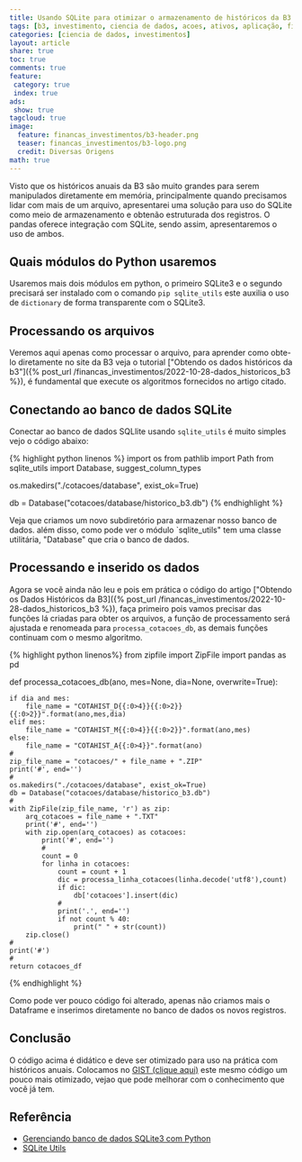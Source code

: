 ```yaml
---
title: Usando SQLite para otimizar o armazenamento de históricos da B3
tags: [b3, investimento, ciencia de dados, acoes, ativos, aplicação, financeiro, dados historicos, gspread, pandas, nunpy, mathplotLib, openpyxl, requests, pyfolio, pytz, zipfile, analise fundamentalista, analise, tutorial, gspread, pandas, nunpy, mathplotLib, openpyxl, requests, pyfolio, pytz, zipfile, b3, sqlite, banco de dados]
categories: [ciencia de dados, investimentos]
layout: article
share: true
toc: true
comments: true
feature:
 category: true
 index: true
ads: 
 show: true
tagcloud: true
image:
  feature: financas_investimentos/b3-header.png
  teaser: financas_investimentos/b3-logo.png
  credit: Diversas Origens
math: true
---
```


Visto que os históricos anuais da B3 são muito grandes para serem manipulados diretamente em memória, principalmente quando precisamos lidar com mais de um arquivo, apresentarei uma solução para uso do SQLite como meio de armazenamento e obtenão estruturada dos registros. O pandas oferece integração com SQLite, sendo assim, apresentaremos o uso de ambos.

<!--more-->

## Quais módulos do Python usaremos 

Usaremos mais dois módulos em python, o primeiro SQLite3 e o segundo precisará ser instalado com o comando `pip sqlite_utils` este auxilia o uso de `dictionary` de forma transparente com o SQLite3.

## Processando os arquivos

Veremos aqui apenas como processar o arquivo, para aprender como obte-lo diretamente no site da B3 veja o tutorial ["Obtendo os dados históricos da b3"]({% post_url /financas_investimentos/2022-10-28-dados_historicos_b3 %}), é fundamental que execute os algoritmos fornecidos no artigo citado.

## Conectando ao banco de dados SQLite

Conectar ao banco de dados SQLlite usando `sqlite_utils` é muito simples vejo o código abaixo:

{% highlight python linenos %}
import os
from pathlib import Path
from sqlite_utils import Database, suggest_column_types

os.makedirs("./cotacoes/database", exist_ok=True)

db = Database("cotacoes/database/historico_b3.db")
{% endhighlight %}

Veja que criamos um novo subdiretório para armazenar nosso banco de dados. além disso, como pode ver o módulo `sqlite_utils" tem uma classe utilitária, "Database" que cria o banco de dados.

## Processando e inserido os dados 

Agora se vocẽ ainda não leu e pois em prática o código do artigo ["Obtendo os Dados Históricos da B3]({% post_url /financas_investimentos/2022-10-28-dados_historicos_b3 %}), faça primeiro pois vamos precisar das funções lá criadas para obter os arquivos, a função de processamento será ajustada e renomeada para `processa_cotacoes_db`, as demais funções continuam com o mesmo algoritmo.

{% highlight python linenos%}
from zipfile import ZipFile
import pandas as pd

def processa_cotacoes_db(ano, mes=None, dia=None, overwrite=True):
    
    if dia and mes:
        file_name = "COTAHIST_D{{:0>4}}{{:0>2}}{{:0>2}}".format(ano,mes,dia)
    elif mes:
        file_name = "COTAHIST_M{{:0>4}}{{:0>2}}".format(ano,mes)
    else:
        file_name = "COTAHIST_A{{:0>4}}".format(ano)
    #
    zip_file_name = "cotacoes/" + file_name + ".ZIP"
    print('#', end='')
    #
    os.makedirs("./cotacoes/database", exist_ok=True)
    db = Database("cotacoes/database/historico_b3.db")
    #
    with ZipFile(zip_file_name, 'r') as zip:
        arq_cotacoes = file_name + ".TXT"
        print('#', end='')
        with zip.open(arq_cotacoes) as cotacoes:
            print('#', end='')
            #
            count = 0
            for linha in cotacoes:
                count = count + 1
                dic = processa_linha_cotacoes(linha.decode('utf8'),count)
                if dic:
                    db['cotacoes'].insert(dic)
                #                
                print('.', end='')
                if not count % 40:
                    print(" " + str(count)) 
        zip.close()
    #
    print('#')
    #    
    return cotacoes_df
{% endhighlight %}

Como pode ver pouco código foi alterado, apenas não criamos mais o Dataframe e inserimos diretamente no banco de dados os novos registros.

## Conclusão

O código acima é didático e deve ser otimizado para uso na prática com históricos anuais. Colocamos no [GIST (clique aqui)](https://gist.github.com/carlosdelfino/f17caa6c66cd2b96c5715edeb6b624a3) este mesmo código um pouco mais otimizado, vejao que pode melhorar com o conhecimento que você já tem.

## Referência

* [Gerenciando banco de dados SQLite3 com Python](http://pythonclub.com.br/gerenciando-banco-dados-sqlite3-python-parte1.html#inserindo-um-registro-com-parametros-de-entrada-definido-pelo-usuario)
* [SQLite Utils](https://sqlite-utils.datasette.io/en/3.14/installation.html)